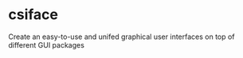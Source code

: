 # csiface
Create an easy-to-use and unifed graphical user interfaces on top of different GUI packages
